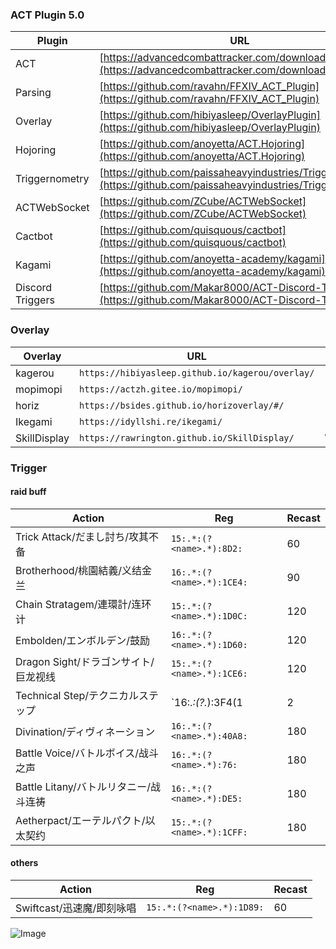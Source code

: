 ### ACT Plugin 5.0

Plugin | URL | Remark
------------ | ------------- | -------------
ACT | [https://advancedcombattracker.com/download.php](https://advancedcombattracker.com/download.php)
Parsing | [https://github.com/ravahn/FFXIV_ACT_Plugin](https://github.com/ravahn/FFXIV_ACT_Plugin)
Overlay | [https://github.com/hibiyasleep/OverlayPlugin](https://github.com/hibiyasleep/OverlayPlugin)
Hojoring| [https://github.com/anoyetta/ACT.Hojoring](https://github.com/anoyetta/ACT.Hojoring)
Triggernometry | [https://github.com/paissaheavyindustries/Triggernometry](https://github.com/paissaheavyindustries/Triggernometry)
ACTWebSocket | [https://github.com/ZCube/ACTWebSocket](https://github.com/ZCube/ACTWebSocket)
Cactbot | [https://github.com/quisquous/cactbot](https://github.com/quisquous/cactbot)
Kagami | [https://github.com/anoyetta-academy/kagami](https://github.com/anoyetta-academy/kagami)
Discord Triggers | [https://github.com/Makar8000/ACT-Discord-Triggers](https://github.com/Makar8000/ACT-Discord-Triggers)

### Overlay

Overlay | URL | Remark
------------ | ------------- | -------------
kagerou | `https://hibiyasleep.github.io/kagerou/overlay/`
mopimopi | `https://actzh.gitee.io/mopimopi/`
horiz | `https://bsides.github.io/horizoverlay/#/`
Ikegami | `https://idyllshi.re/ikegami/`
SkillDisplay | `https://rawrington.github.io/SkillDisplay/` | WebSocket

### Trigger

#### raid buff

Action | Reg | Recast
------------ | ------------- | -------------
Trick Attack/だまし討ち/攻其不备 | `15:.*:(?<name>.*):8D2:` | 60
Brotherhood/桃園結義/义结金兰 | `16:.*:(?<name>.*):1CE4:` | 90
Chain Stratagem/連環計/连环计 | `15:.*:(?<name>.*):1D0C:` | 120
Embolden/エンボルデン/鼓励 | `16:.*:(?<name>.*):1D60:` | 120
Dragon Sight/ドラゴンサイト/巨龙视线 | `15:.*:(?<name>.*):1CE6:` | 120
Technical Step/テクニカルステップ | `16:.*:(?<name>.*):3F4(1|2|3|4):` | 120
Divination/ディヴィネーション | `16:.*:(?<name>.*):40A8:` |  180
Battle Voice/バトルボイス/战斗之声 | `16:.*:(?<name>.*):76:` | 180
Battle Litany/バトルリタニー/战斗连祷  | `16:.*:(?<name>.*):DE5:` | 180
Aetherpact/エーテルパクト/以太契约 | `15:.*:(?<name>.*):1CFF:` | 180

#### others

Action | Reg | Recast
------------ | ------------- | -------------
Swiftcast/迅速魔/即刻咏唱 | `15:.*:(?<name>.*):1D89:` | 60


![Image](src)